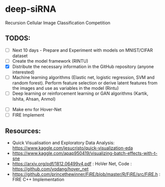 # deep-siRNA

Recursion Cellular Image Classification Competition

## TODOS:

- [ ] Next 10 days - Prepare and Experiment with models on MNIST/CIFAR dataset
- [ ] Create the model framework (RINTU)
- [x] Distribute the necessary information in the GitHub repository (anyone interested)
- [ ] Machine learning algorithms (Elastic net, logistic regression, SVM and random forest). Perform feature selection or derive latent features from the images and use as variables in the model (Rintu)
- [ ] Deep learning or reinforcement learning or GAN algorithms (Kartik, Ishita, Ahsan, Anmol)
</br></br>
- [ ] Make env for Hover-Net
- [ ] FIRE Implement

## Resources:

- Quick Visualisation and Exploratory Data Analysis: https://www.kaggle.com/jesucristo/quick-visualization-eda
- https://www.kaggle.com/apap950419/visualizing-batch-effects-with-t-sne
- https://arxiv.org/pdf/1812.06499v4.pdf : HoVer Net, Code : https://github.com/vqdang/hover_net
- https://github.com/princethewinner/FiRE/blob/master/R/FiRE/src/FiRE.h  : FIRE C++ Implementation
